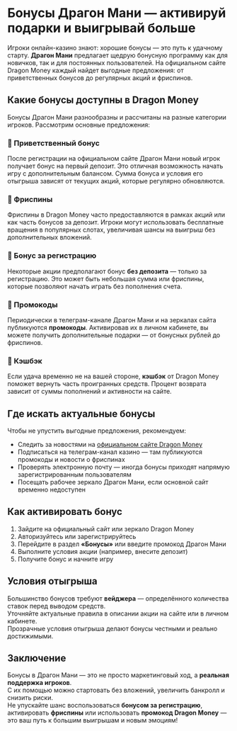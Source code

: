 # Бонусы Драгон Мани — активируй подарки и выигрывай больше

Игроки онлайн-казино знают: хорошие бонусы — это путь к удачному старту. **Драгон Мани** предлагает щедрую бонусную программу как для новичков, так и для постоянных пользователей. На официальном сайте Dragon Money каждый найдет выгодные предложения: от приветственных бонусов до регулярных акций и фриспинов.

## Какие бонусы доступны в Dragon Money

Бонусы Драгон Мани разнообразны и рассчитаны на разные категории игроков. Рассмотрим основные предложения:

### 🎁 Приветственный бонус
После регистрации на официальном сайте Драгон Мани новый игрок получает бонус на первый депозит. Это отличная возможность начать игру с дополнительным балансом. Сумма бонуса и условия его отыгрыша зависят от текущих акций, которые регулярно обновляются.

### 🔄 Фриспины
Фриспины в Dragon Money часто предоставляются в рамках акций или как часть бонусов за депозит. Игроки могут использовать бесплатные вращения в популярных слотах, увеличивая шансы на выигрыш без дополнительных вложений.

### 📝 Бонус за регистрацию
Некоторые акции предполагают бонус **без депозита** — только за регистрацию. Это может быть небольшая сумма или фриспины, которые позволяют начать играть без пополнения счета.

### 🔐 Промокоды
Периодически в телеграм-канале Драгон Мани и на зеркалах сайта публикуются **промокоды**. Активировав их в личном кабинете, вы можете получить дополнительные подарки — от бонусных рублей до фриспинов.

### 💸 Кэшбэк
Если удача временно не на вашей стороне, **кэшбэк** от Dragon Money поможет вернуть часть проигранных средств. Процент возврата зависит от суммы пополнений и активности на сайте.

## Где искать актуальные бонусы

Чтобы не упустить выгодные предложения, рекомендуем:

- Следить за новостями на [официальном сайте Dragon Money](#)
- Подписаться на телеграм-канал казино — там публикуются промокоды и новости о фриспинах
- Проверять электронную почту — иногда бонусы приходят напрямую зарегистрированным пользователям
- Посещать рабочее зеркало Драгон Мани, если основной сайт временно недоступен

## Как активировать бонус

1. Зайдите на официальный сайт или зеркало Dragon Money
2. Авторизуйтесь или зарегистрируйтесь
3. Перейдите в раздел **«Бонусы»** или введите промокод Драгон Мани
4. Выполните условия акции (например, внесите депозит)
5. Получите бонус и начните игру

## Условия отыгрыша

Большинство бонусов требуют **вейджера** — определённого количества ставок перед выводом средств.  
Уточняйте актуальные правила в описании акции на сайте или в личном кабинете.  
Прозрачные условия отыгрыша делают бонусы честными и реально достижимыми.

## Заключение

Бонусы в Драгон Мани — это не просто маркетинговый ход, а **реальная поддержка игроков**.  
С их помощью можно стартовать без вложений, увеличить банкролл и снизить риски.  
Не упускайте шанс воспользоваться **бонусом за регистрацию**, активировать **фриспины** или использовать **промокод Dragon Money** — это ваш путь к большим выигрышам и новым эмоциям!
